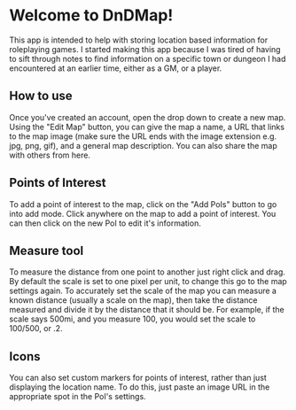 # Welcome to DnDMap!
  
This app is intended to help with storing location based information for roleplaying games. I started making this app because I was tired of having to sift through notes to find information on a specific town or dungeon I had encountered at an earlier time, either as a GM, or a player.

## How to use
                
Once you've created an account, open the drop down to create a new map. Using the "Edit Map" button, you can give the map a name, a URL that links to the map image (make sure the URL ends with the image extension e.g. jpg, png, gif), and a general map description.  You can also share the map with others from here.

## Points of Interest

To add a point of interest to the map, click on the "Add PoIs" button to go into add mode.  Click anywhere on the map to add a point of interest.  You can then click on the new PoI to edit it's information.

## Measure tool

To measure the distance from one point to another just right click and drag.  By default the scale is set to one pixel per unit, to change this go to the map settings again. To accurately set the scale of the map you can measure a known distance (usually a scale on the map), then take the distance measured and divide it by the distance that it should be. For example, if the scale says 500mi, and you measure 100, you would set the scale to 100/500, or .2.

## Icons

You can also set custom markers for points of interest, rather than just displaying the location name.  To do this, just paste an image URL in the appropriate spot in the PoI's settings.
